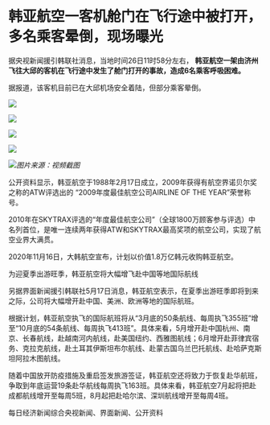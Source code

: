 # 韩亚航空一客机舱门在飞行途中被打开，多名乘客晕倒，现场曝光

据央视新闻援引韩联社消息，当地时间26日11时58分左右， **韩亚航空一架由济州飞往大邱的客机在飞行途中发生了舱门打开的事故，造成6名乘客呼吸困难。**

据报道，该客机目前已在大邱机场安全着陆，但部分乘客晕倒。

![](https://inews.gtimg.com/om_bt/Ok6dK1S-McwhtknQNDpzHU0bK5EFn9Ql3Ew3EKMS5RopgAA/1000)

![](https://inews.gtimg.com/om_bt/OC2TD_DBGbLRmQvVCSJV8Ms7wO-mscCfIHnq9kVuiHTWMAA/1000)

![](https://inews.gtimg.com/om_bt/OlQdK2N6taLE3qSnvb5tCk_dOaquBv6QXXKOfKcMuwMcsAA/1000)

![](https://inews.gtimg.com/om_bt/OpOYKAAhy4lxJqcBF8F9AxCbG1H0cnan1-aepJsQM5sxcAA/1000)

![](https://inews.gtimg.com/om_bt/OJ6odKd6s5eL7v8dIUqRPcW-LRHDEspMfJQCEQgVRTnKcAA/1000)_图片来源：视频截图_

公开资料显示，韩亚航空于1988年2月17日成立，2009年获得有航空界诺贝尔奖之称的ATW评选出的 “2009年度最佳航空公司AIRLINE OF THE
YEAR”荣誉称号。

2010年在SKYTRAX评选的“年度最佳航空公司”（全球1800万顾客参与评选）中名列首位，是唯一连续两年获得ATW和SKYTRAX最高奖项的航空公司，实现了航空业界大满贯。

2020年11月16日，大韩航空宣布，计划以价值1.8万亿韩元收购韩亚航空。

为迎夏季出游旺季，韩亚航空将大幅增飞赴中国等地国际航线

另据界面新闻援引韩联社5月17日消息，韩亚航空表示，在夏季出游旺季即将到来之际，公司将大幅增开赴中国、美洲、欧洲等地的国际航班。

根据计划，韩亚航空执飞的国际航班将从“3月底的50条航线、每周执飞355班”增至“10月底的54条航线、每周执飞413班”。具体来看，5月增开赴中国杭州、南京、长春航线，赴越南河内航线，赴美国纽约、西雅图航线；6月增开赴菲律宾宿务、克拉克航线，赴土耳其伊斯坦布尔航线、赴蒙古国乌兰巴托航线、赴哈萨克斯坦阿拉木图航线。

随着中国放开防疫措施及重启签发旅游签证，韩亚航空还将致力于恢复赴华航班，争取到年底运营19条赴华航线每周执飞163班。具体来看，韩亚航空7月起将把赴成都航线增开至每周5班，8月起把赴哈尔滨、深圳航线增开至每周4班。

每日经济新闻综合央视新闻、界面新闻、公开资料

